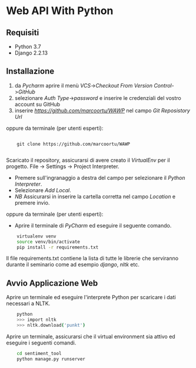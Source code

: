 # Web API With Python

## Requisiti

- Python 3.7
- Django 2.2.13

## Installazione

1. da _Pycharm_ aprire il menù *VCS*->*Checkout From Version Control*->*GitHub*
2. selezionare _Auth Type_->*password* e inserire le credenziali del vostro account su GitHub 
3. inserire *https://github.com/marcoortu/WAWP*  nel campo *Git Reposistory Url*

oppure da terminale (per utenti esperti):

```git

    git clone https://github.com/marcoortu/WAWP
    
```

Scaricato il repository, assicurarsi di avere creato il *VirtualEnv* per il progetto.
File -> Settings -> Project Interpreter.
- Premere sull'ingranaggio a destra del campo per selezionare il _Python Interpreter_.
- Selezionare _Add Local_.
- *NB* Assicurarsi in inserire la cartella corretta nel campo _Location_ e premere invio.


oppure da terminale (per utenti esperti):
- Aprire il terminale di _PyCharm_ ed eseguire il seguente comando.

```bash
    virtualenv venv
    source venv/bin/activate
    pip install -r requirements.txt
```
Il file requirements.txt contiene la lista di tutte le librerie che serviranno durante il seminario
 come ad esempio *django*, *nltk* etc.

## Avvio Applicazione Web

Aprire un terminale ed eseguire l'interprete Python per scaricare i dati necessari 
a NLTK.

```bash
    python
    >>> import nltk
    >>> nltk.download('punkt')
```

Aprire un terminale, assicurarsi che il virtual environment sia attivo
ed eseguire i seguenti comandi.
```bash
    cd sentiment_tool
    python manage.py runserver
```